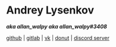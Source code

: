 # Andrey Lysenkov
***aka allan_walpy aka allan_walpy#3408***

[github](https://github.com/allan-walpy) | [gitlab](https://gitlab.com/AndreyLysenkov) | [vk](https://vk.com/walpy) | [donut](https://twitch.streamlabs.com/allan_walpy) | [discord server](https://discord.gg/ceNNu4d)